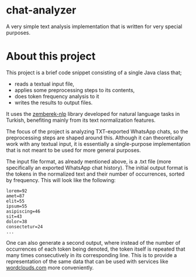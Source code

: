# chat-analyzer
A very simple text analysis implementation that is written for very special purposes.

# About this project

This project is a brief code snippet consisting of a single Java class that;

- reads a textual input file,
- applies some preprocessing steps to its contents,
- does token frequency analysis to it
- writes the results to output files.

It uses the [zemberek-nlp](https://github.com/ahmetaa/zemberek-nlp) library developed for natural language tasks in Turkish, benefiting mainly from its text normalization features.

The focus of the project is analyzing TXT-exported WhatsApp chats, so the preprocessing steps are shaped around this. Although it can theoretically work with any textual input, it is essentially a single-purpose implementation that is not meant to be used for more general purposes.

The input file format, as already mentioned above, is a .txt file (more specifically an exported WhatsApp chat history). The initial output format is the tokens in the normalized text and their number of occurrences, sorted by frequency. This will look like the following:

```
lorem=92
amet=87
elit=55
ipsum=55
asipiscing=46
sit=43
dolor=38
consectetur=24
...
```

One can also generate a second output, where instead of the number of occurrences of each token being denoted, the token itself is repeated that many times consecutively in its corresponding line. This is to provide a representation of the same data that can be used with services like [wordclouds.com](https://www.wordclouds.com/) more conveniently.
